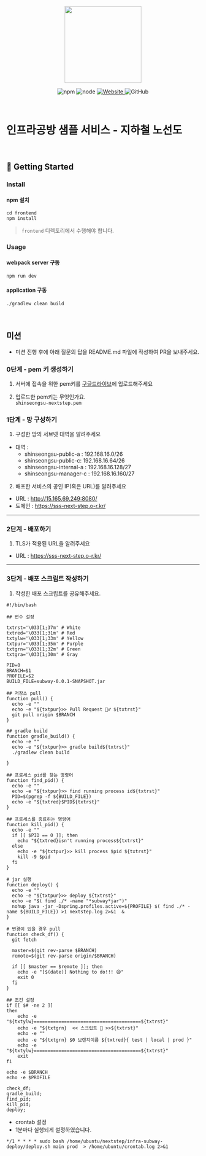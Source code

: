 <p align="center">
    <img width="200px;" src="https://raw.githubusercontent.com/woowacourse/atdd-subway-admin-frontend/master/images/main_logo.png"/>
</p>
<p align="center">
  <img alt="npm" src="https://img.shields.io/badge/npm-%3E%3D%205.5.0-blue">
  <img alt="node" src="https://img.shields.io/badge/node-%3E%3D%209.3.0-blue">
  <a href="https://edu.nextstep.camp/c/R89PYi5H" alt="nextstep atdd">
    <img alt="Website" src="https://img.shields.io/website?url=https%3A%2F%2Fedu.nextstep.camp%2Fc%2FR89PYi5H">
  </a>
  <img alt="GitHub" src="https://img.shields.io/github/license/next-step/atdd-subway-service">
</p>

<br>

# 인프라공방 샘플 서비스 - 지하철 노선도

<br>

## 🚀 Getting Started

### Install
#### npm 설치
```
cd frontend
npm install
```
> `frontend` 디렉토리에서 수행해야 합니다.

### Usage
#### webpack server 구동
```
npm run dev
```
#### application 구동
```
./gradlew clean build
```
<br>

## 미션

* 미션 진행 후에 아래 질문의 답을 README.md 파일에 작성하여 PR을 보내주세요.

### 0단계 - pem 키 생성하기

1. 서버에 접속을 위한 pem키를 [구글드라이브](https://drive.google.com/drive/folders/1dZiCUwNeH1LMglp8dyTqqsL1b2yBnzd1?usp=sharing)에 업로드해주세요

2. 업로드한 pem키는 무엇인가요.  
`shinseongsu-nextstep.pem`

### 1단계 - 망 구성하기
1. 구성한 망의 서브넷 대역을 알려주세요
- 대역 : 
    - shinseongsu-public-a : 192.168.16.0/26
    - shinseongsu-public-c: 192.168.16.64/26
    - shinseongsu-internal-a : 192.168.16.128/27
    - shinseongsu-manager-c : 192.168.16.160/27


2. 배포한 서비스의 공인 IP(혹은 URL)를 알려주세요

- URL :  http://15.165.69.249:8080/
- 도메인 : https://sss-next-step.o-r.kr/



---

### 2단계 - 배포하기
1. TLS가 적용된 URL을 알려주세요

- URL : https://sss-next-step.o-r.kr/

---

### 3단계 - 배포 스크립트 작성하기

1. 작성한 배포 스크립트를 공유해주세요.


```shell
#!/bin/bash

## 변수 설정

txtrst='\033[1;37m' # White
txtred='\033[1;31m' # Red
txtylw='\033[1;33m' # Yellow
txtpur='\033[1;35m' # Purple
txtgrn='\033[1;32m' # Green
txtgra='\033[1;30m' # Gray

PID=0
BRANCH=$1
PROFILE=$2
BUILD_FILE=subway-0.0.1-SNAPSHOT.jar

## 저장소 pull
function pull() {
  echo -e ""
  echo -e "${txtpur}>> Pull Request 🏃♂️ ${txtrst}"
  git pull origin $BRANCH
}

## gradle build
function gradle_build() {
  echo -e ""
  echo -e "${txtpur}>> gradle build${txtrst}"
  ./gradlew clean build

}

## 프로세스 pid를 찾는 명령어
function find_pid() {
  echo -e ""
  echo -e "${txtpur}>> find running process id${txtrst}"
  PID=$(pgrep -f ${BUILD_FILE})
  echo -e "${txtred}$PID${txtrst}"
}

## 프로세스를 종료하는 명령어
function kill_pid() {
  echo -e ""
  if [[ $PID == 0 ]]; then
    echo "${txtred}isn't running process${txtrst}"
  else
    echo -e "${txtpur}>> kill process $pid ${txtrst}"
    kill -9 $pid
  fi
}

# jar 실행
function deploy() {
  echo -e ""
  echo -e "${txtpur}>> deploy ${txtrst}"
  echo -e "$( find ./* -name "*subway*jar")"
  nohup java -jar -Dspring.profiles.active=${PROFILE} $( find ./* -name ${BUILD_FILE}) >1 nextstep.log 2>&1  &
}

# 변경이 있을 경우 pull
function check_df() {
  git fetch

  master=$(git rev-parse $BRANCH)
  remote=$(git rev-parse origin/$BRANCH)

  if [[ $master == $remote ]]; then
    echo -e "[$(date)] Nothing to do!!! 😫"
    exit 0
  fi
}

## 조건 설정
if [[ $# -ne 2 ]]
then
    echo -e "${txtylw}=======================================${txtrst}"
    echo -e "${txtgrn}  << 스크립트 🧐 >>${txtrst}"
    echo -e ""
    echo -e "${txtgrn} $0 브랜치이름 ${txtred}{ test | local | prod }"
    echo -e "${txtylw}=======================================${txtrst}"
    exit
fi

echo -e $BRANCH
echo -e $PROFILE

check_df;
gradle_build;
find_pid;
kill_pid;
deploy;
```

- crontab 설정
- 1분마다 실행되게 설정하였습니다.

```
*/1 * * * * sudo bash /home/ubuntu/nextstep/infra-subway-deploy/deploy.sh main prod  > /home/ubuntu/crontab.log 2>&1
```